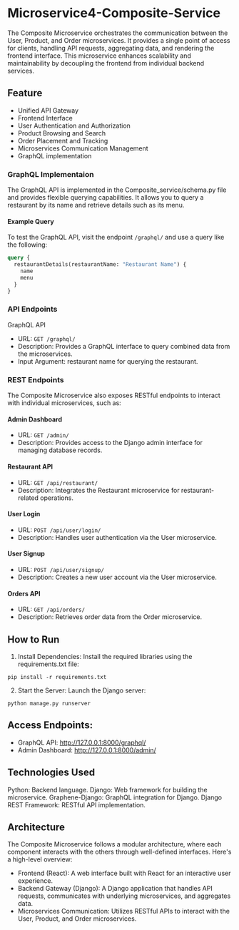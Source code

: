 # Microservice4-Composite-Service
The Composite Microservice orchestrates the communication between the User, Product, and Order microservices. It provides a single point of access for clients, handling API requests, aggregating data, and rendering the frontend interface. This microservice enhances scalability and maintainability by decoupling the frontend from individual backend services.

## Feature
- Unified API Gateway
- Frontend Interface
- User Authentication and Authorization
- Product Browsing and Search
- Order Placement and Tracking
- Microservices Communication Management
- GraphQL implementation

### GraphQL Implementaion
The GraphQL API is implemented in the Composite_service/schema.py file and provides flexible querying capabilities. It allows you to query a restaurant by its name and retrieve details such as its menu.

#### Example Query
To test the GraphQL API, visit the endpoint `/graphql/` and use a query like the following:
```graphql
query {
  restaurantDetails(restaurantName: "Restaurant Name") {
    name
    menu
  }
}
```
### API Endpoints
GraphQL API
- URL: ```GET /graphql/```
- Description: Provides a GraphQL interface to query combined data from the microservices.
- Input Argument: restaurant name for querying the restaurant.

### REST Endpoints
The Composite Microservice also exposes RESTful endpoints to interact with individual microservices, such as:

#### Admin Dashboard
- URL: ```GET /admin/```
- Description: Provides access to the Django admin interface for managing database records.
#### Restaurant API
- URL: ```GET /api/restaurant/```
- Description: Integrates the Restaurant microservice for restaurant-related operations.
#### User Login
- URL: ```POST /api/user/login/```
- Description: Handles user authentication via the User microservice.
#### User Signup
- URL: ```POST /api/user/signup/```
- Description: Creates a new user account via the User microservice.
#### Orders API
- URL: ```GET /api/orders/```
- Description: Retrieves order data from the Order microservice.

## How to Run
1. Install Dependencies: Install the required libraries using the requirements.txt file:

```
pip install -r requirements.txt
```

2. Start the Server: Launch the Django server:

```
python manage.py runserver
```

## Access Endpoints:
- GraphQL API: http://127.0.0.1:8000/graphql/
- Admin Dashboard: http://127.0.0.1:8000/admin/

## Technologies Used
Python: Backend language.
Django: Web framework for building the microservice.
Graphene-Django: GraphQL integration for Django.
Django REST Framework: RESTful API implementation.

## Architecture
The Composite Microservice follows a modular architecture, where each component interacts with the others through well-defined interfaces. Here's a high-level overview:
- Frontend (React): A web interface built with React for an interactive user experience.
- Backend Gateway (Django): A Django application that handles API requests, communicates with underlying microservices, and aggregates data.
- Microservices Communication: Utilizes RESTful APIs to interact with the User, Product, and Order microservices.


